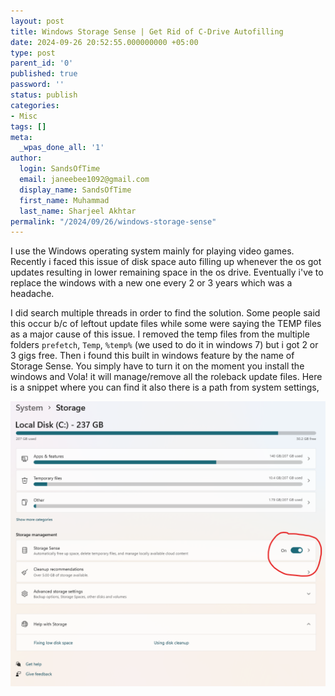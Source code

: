```yaml
---
layout: post
title: Windows Storage Sense | Get Rid of C-Drive Autofilling
date: 2024-09-26 20:52:55.000000000 +05:00
type: post
parent_id: '0'
published: true
password: ''
status: publish
categories:
- Misc
tags: []
meta:
  _wpas_done_all: '1'
author:
  login: SandsOfTime
  email: janeebee1092@gmail.com
  display_name: SandsOfTime
  first_name: Muhammad
  last_name: Sharjeel Akhtar
permalink: "/2024/09/26/windows-storage-sense"
---
```

I use the Windows operating system mainly for playing video games. Recently i faced this issue of disk space auto filling up whenever the os got updates resulting in lower remaining space in the os drive. Eventually i've to replace the windows with a new one every 2 or 3 years which was a headache.

I did search multiple threads in order to find the solution. Some people said this occur b/c of leftout update files while some were saying the TEMP files as a major cause of this issue. I removed the temp files from the multiple folders `prefetch`, `Temp`, `%temp%` (we used to do it in windows 7) but i got 2 or 3 gigs free. Then i found this built in windows feature by the name of Storage Sense. You simply have to turn it on the moment you install the windows and Vola! it will manage/remove all the roleback update files. Here is a snippet where you can find it also there is a path from system settings,

![1](/assets/images/clt/windows-storage-sense/1.png)